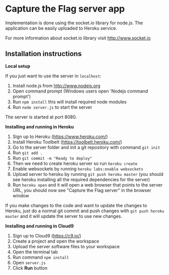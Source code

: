 Capture the Flag server app
===========================

Implementation is done using the socket.io library for node.js. 
The application can be easily uploaded to Heroku service.

For more information about socket.io library visit http://www.socket.io

Installation instructions
--------------------------------------------------------------------------------

**Local setup**

If you just want to use the server in `localhost`:

1. Install node.js from http://www.nodejs.org
2. Open command prompt (Windows users open 'Nodejs command prompt')
3. Run `npm install` this will install required node modules
4. Run `node server.js` to start the server

The server is started at port 8080.

**Installing and running in Heroku**

1. Sign up to Heroku (https://www.heroku.com/)
2. Install Heroku Toolbelt (https://toolbelt.heroku.com/)
3. Go to the server folder and init a git repository with command `git init`
4. Run `git add .`
5. Run `git commit -m "Ready to deploy"`
5. Then we need to create heroku server so run `heroku create`
6. Enable websockets by running `heroku labs:enable websockets`
7. Upload server to heroku by running `git push heroku master` (you should see
   heroku installing all the required dependencies for the server)
8. Run `heroku open` and it will open a web browser that points to the server
   URL, you should now see "Capture the Flag server" in the browser window

If you make changes to the code and want to update the changes to Heroku, just
do a normal git commit and push changes with `git push heroku master` and it
will update the server to use new changes.


**Installing and running in Cloud9**

1. Sign up to Cloud9 (https://c9.io/)
2. Create a project and open the workspace
2. Upload the server software files to your workspace
3. Open the terminal tab
4. Run command `npm install`
5. Open `server.js`
6. Click **Run** button
